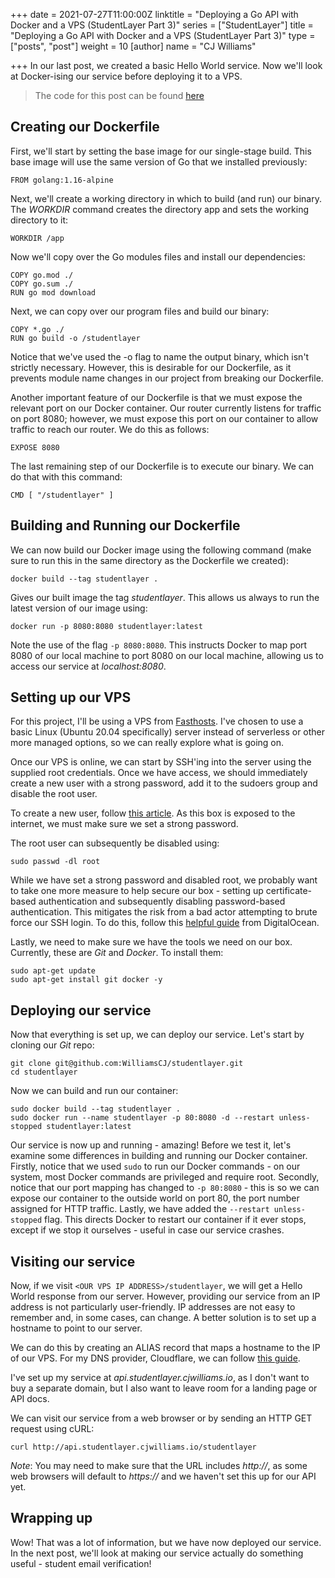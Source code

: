 +++
date = 2021-07-27T11:00:00Z
linktitle = "Deploying a Go API with Docker and a VPS (StudentLayer Part 3)"
series = ["StudentLayer"]
title = "Deploying a Go API with Docker and a VPS (StudentLayer Part 3)"
type = ["posts", "post"]
weight = 10
[author]
name = "CJ Williams"

+++
In our last post, we created a basic Hello World service. Now we'll look at Docker-ising our service before deploying it to a VPS.

> The code for this post can be found [here](https://github.com/WilliamsCJ/studentlayer/commit/fe7e2b93f2a2ae0e8ca3a7ecd664520aa609a741)

## Creating our Dockerfile

First, we'll start by setting the base image for our single-stage build. This base image will use the same version of Go that we installed previously:

```docker
FROM golang:1.16-alpine
```

Next, we'll create a working directory in which to build (and run) our binary. The _WORKDIR_ command creates the directory app and sets the working directory to it:

```docker
WORKDIR /app
```

Now we'll copy over the Go modules files and install our dependencies:

```docker
COPY go.mod ./
COPY go.sum ./
RUN go mod download
```

Next, we can copy over our program files and build our binary:

```docker
COPY *.go ./
RUN go build -o /studentlayer
```

Notice that we've used the -o flag to name the output binary, which isn't strictly necessary. However, this is desirable for our Dockerfile, as it prevents module name changes in our project from breaking our Dockerfile.

Another important feature of our Dockerfile is that we must expose the relevant port on our Docker container. Our router currently listens for traffic on port 8080; however, we must expose this port on our container to allow traffic to reach our router. We do this as follows:

```docker
EXPOSE 8080
```

The last remaining step of our Dockerfile is to execute our binary. We can do that with this command:

```docker
CMD [ "/studentlayer" ]
```

## Building and Running our Dockerfile

We can now build our Docker image using the following command (make sure to run this in the same directory as the Dockerfile we created):

    docker build --tag studentlayer .

Gives our built image the tag _studentlayer_. This allows us always to run the latest version of our image using:

    docker run -p 8080:8080 studentlayer:latest	

Note the use of the flag `-p 8080:8080`. This instructs Docker to map port 8080 of our local machine to port 8080 on our local machine, allowing us to access our service at _localhost:8080_.

## Setting up our VPS

For this project, I'll be using a VPS from [Fasthosts](https://www.fasthosts.co.uk). I've chosen to use a basic Linux (Ubuntu 20.04 specifically) server instead of serverless or other more managed options, so we can really explore what is going on.

Once our VPS is online, we can start by SSH'ing into the server using the supplied root credentials. Once we have access, we should immediately create a new user with a strong password, add it to the sudoers group and disable the root user.

To create a new user, follow [this article](https://www.digitalocean.com/community/tutorials/how-to-create-a-new-sudo-enabled-user-on-ubuntu-20-04-quickstart). As this box is exposed to the internet, we must make sure we set a strong password.

The root user can subsequently be disabled using:

    sudo passwd -dl root

While we have set a strong password and disabled root, we probably want to take one more measure to help secure our box - setting up certificate-based authentication and subsequently disabling password-based authentication. This mitigates the risk from a bad actor attempting to brute force our SSH login. To do this, follow this [helpful guide](https://www.digitalocean.com/community/tutorials/how-to-set-up-ssh-keys-2) from DigitalOcean.

Lastly, we need to make sure we have the tools we need on our box. Currently, these are _Git_ and _Docker_. To install them:

    sudo apt-get update
    sudo apt-get install git docker -y

## Deploying our service

Now that everything is set up, we can deploy our service. Let's start by cloning our _Git_ repo:

    git clone git@github.com:WilliamsCJ/studentlayer.git
    cd studentlayer

Now we can build and run our container:

    sudo docker build --tag studentlayer .
    sudo docker run --name studentlayer -p 80:8080 -d --restart unless-stopped studentlayer:latest 

Our service is now up and running - amazing! Before we test it, let's examine some differences in building and running our Docker container. Firstly, notice that we used `sudo` to run our Docker commands - on our system, most Docker commands are privileged and require root. Secondly, notice that our port mapping has changed to `-p 80:8080` - this is so we can expose our container to the outside world on port 80, the port number assigned for HTTP traffic. Lastly, we have added the `--restart unless-stopped` flag. This directs Docker to restart our container if it ever stops, except if we stop it ourselves - useful in case our service crashes.

## Visiting our service

Now, if we visit `<OUR VPS IP ADDRESS>/studentlayer`, we will get a Hello World response from our server. However, providing our service from an IP address is not particularly user-friendly. IP addresses are not easy to remember and, in some cases, can change. A better solution is to set up a hostname to point to our server.

We can do this by creating an ALIAS record that maps a hostname to the IP of our VPS. For my DNS provider, Cloudflare, we can follow [this guide](https://support.cloudflare.com/hc/en-us/articles/360019093151-Managing-DNS-records-in-Cloudflare).

I've set up my service at _api.studentlayer.cjwilliams.io_, as I don't want to buy a separate domain, but I also want to leave room for a landing page or API docs.

We can visit our service from a web browser or by sending an HTTP GET request using cURL:

    curl http://api.studentlayer.cjwilliams.io/studentlayer

_Note_: You may need to make sure that the URL includes _http://_, as some web browsers will default to _https://_ and we haven't set this up for our API yet.

## Wrapping up

Wow! That was a lot of information, but we have now deployed our service. In the next post, we'll look at making our service actually do something useful - student email verification!